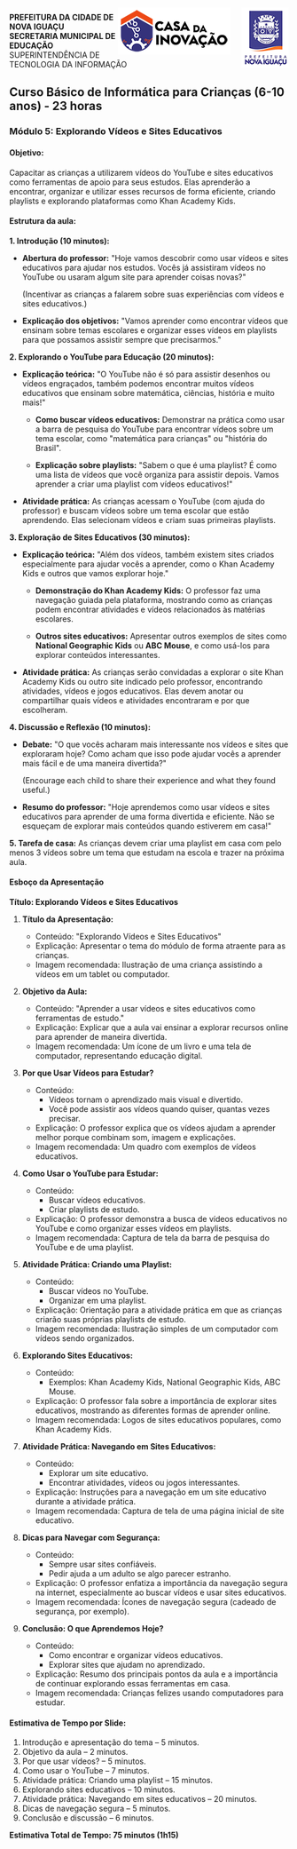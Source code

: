 <img src="../Imagem/logopcni.png" align="right" style="margin-top:5px; " />
<img src="../Imagem/logoCasaInovacao.png" align="right" style="margin-top:5px;margin-right:20px" />

**PREFEITURA DA CIDADE DE NOVA IGUAÇU** <br>
**SECRETARIA MUNICIPAL DE EDUCAÇÃO** <br>
SUPERINTENDÊNCIA DE TECNOLOGIA DA INFORMAÇÃO <br>

## Curso Básico de Informática para Crianças (6-10 anos) - 23 horas

### Módulo 5: Explorando Vídeos e Sites Educativos

#### **Objetivo:**
Capacitar as crianças a utilizarem vídeos do YouTube e sites educativos como ferramentas de apoio para seus estudos. Elas aprenderão a encontrar, organizar e utilizar esses recursos de forma eficiente, criando playlists e explorando plataformas como Khan Academy Kids.

#### Estrutura da aula:

**1. Introdução (10 minutos):**
- **Abertura do professor:**
  "Hoje vamos descobrir como usar vídeos e sites educativos para ajudar nos estudos. Vocês já assistiram vídeos no YouTube ou usaram algum site para aprender coisas novas?"
  
  (Incentivar as crianças a falarem sobre suas experiências com vídeos e sites educativos.)

- **Explicação dos objetivos:**
  "Vamos aprender como encontrar vídeos que ensinam sobre temas escolares e organizar esses vídeos em playlists para que possamos assistir sempre que precisarmos."

**2. Explorando o YouTube para Educação (20 minutos):**
- **Explicação teórica:**
  "O YouTube não é só para assistir desenhos ou vídeos engraçados, também podemos encontrar muitos vídeos educativos que ensinam sobre matemática, ciências, história e muito mais!"

  - **Como buscar vídeos educativos:**
    Demonstrar na prática como usar a barra de pesquisa do YouTube para encontrar vídeos sobre um tema escolar, como "matemática para crianças" ou "história do Brasil".

  - **Explicação sobre playlists:**
    "Sabem o que é uma playlist? É como uma lista de vídeos que você organiza para assistir depois. Vamos aprender a criar uma playlist com vídeos educativos!"

- **Atividade prática:**
  As crianças acessam o YouTube (com ajuda do professor) e buscam vídeos sobre um tema escolar que estão aprendendo. Elas selecionam vídeos e criam suas primeiras playlists.

**3. Exploração de Sites Educativos (30 minutos):**
- **Explicação teórica:**
  "Além dos vídeos, também existem sites criados especialmente para ajudar vocês a aprender, como o Khan Academy Kids e outros que vamos explorar hoje."

  - **Demonstração do Khan Academy Kids:**
    O professor faz uma navegação guiada pela plataforma, mostrando como as crianças podem encontrar atividades e vídeos relacionados às matérias escolares.

  - **Outros sites educativos:**
    Apresentar outros exemplos de sites como **National Geographic Kids** ou **ABC Mouse**, e como usá-los para explorar conteúdos interessantes.

- **Atividade prática:**
  As crianças serão convidadas a explorar o site Khan Academy Kids ou outro site indicado pelo professor, encontrando atividades, vídeos e jogos educativos. Elas devem anotar ou compartilhar quais vídeos e atividades encontraram e por que escolheram.

**4. Discussão e Reflexão (10 minutos):**
- **Debate:**
  "O que vocês acharam mais interessante nos vídeos e sites que exploraram hoje? Como acham que isso pode ajudar vocês a aprender mais fácil e de uma maneira divertida?"

  (Encourage each child to share their experience and what they found useful.)

- **Resumo do professor:**
  "Hoje aprendemos como usar vídeos e sites educativos para aprender de uma forma divertida e eficiente. Não se esqueçam de explorar mais conteúdos quando estiverem em casa!"

**5. Tarefa de casa:**
  As crianças devem criar uma playlist em casa com pelo menos 3 vídeos sobre um tema que estudam na escola e trazer na próxima aula.


#### Esboço da Apresentação

**Título: Explorando Vídeos e Sites Educativos**

1. **Título da Apresentação:**
   - Conteúdo: "Explorando Vídeos e Sites Educativos"
   - Explicação: Apresentar o tema do módulo de forma atraente para as crianças.
   - Imagem recomendada: Ilustração de uma criança assistindo a vídeos em um tablet ou computador.

2. **Objetivo da Aula:**
   - Conteúdo: "Aprender a usar vídeos e sites educativos como ferramentas de estudo."
   - Explicação: Explicar que a aula vai ensinar a explorar recursos online para aprender de maneira divertida.
   - Imagem recomendada: Um ícone de um livro e uma tela de computador, representando educação digital.

3. **Por que Usar Vídeos para Estudar?**
   - Conteúdo:
     - Vídeos tornam o aprendizado mais visual e divertido.
     - Você pode assistir aos vídeos quando quiser, quantas vezes precisar.
   - Explicação: O professor explica que os vídeos ajudam a aprender melhor porque combinam som, imagem e explicações.
   - Imagem recomendada: Um quadro com exemplos de vídeos educativos.

4. **Como Usar o YouTube para Estudar:**
   - Conteúdo:
     - Buscar vídeos educativos.
     - Criar playlists de estudo.
   - Explicação: O professor demonstra a busca de vídeos educativos no YouTube e como organizar esses vídeos em playlists.
   - Imagem recomendada: Captura de tela da barra de pesquisa do YouTube e de uma playlist.

5. **Atividade Prática: Criando uma Playlist:**
   - Conteúdo:
     - Buscar vídeos no YouTube.
     - Organizar em uma playlist.
   - Explicação: Orientação para a atividade prática em que as crianças criarão suas próprias playlists de estudo.
   - Imagem recomendada: Ilustração simples de um computador com vídeos sendo organizados.

6. **Explorando Sites Educativos:**
   - Conteúdo:
     - Exemplos: Khan Academy Kids, National Geographic Kids, ABC Mouse.
   - Explicação: O professor fala sobre a importância de explorar sites educativos, mostrando as diferentes formas de aprender online.
   - Imagem recomendada: Logos de sites educativos populares, como Khan Academy Kids.

7. **Atividade Prática: Navegando em Sites Educativos:**
   - Conteúdo:
     - Explorar um site educativo.
     - Encontrar atividades, vídeos ou jogos interessantes.
   - Explicação: Instruções para a navegação em um site educativo durante a atividade prática.
   - Imagem recomendada: Captura de tela de uma página inicial de site educativo.

8. **Dicas para Navegar com Segurança:**
   - Conteúdo:
     - Sempre usar sites confiáveis.
     - Pedir ajuda a um adulto se algo parecer estranho.
   - Explicação: O professor enfatiza a importância da navegação segura na internet, especialmente ao buscar vídeos e usar sites educativos.
   - Imagem recomendada: Ícones de navegação segura (cadeado de segurança, por exemplo).

9. **Conclusão: O que Aprendemos Hoje?**
   - Conteúdo:
     - Como encontrar e organizar vídeos educativos.
     - Explorar sites que ajudam no aprendizado.
   - Explicação: Resumo dos principais pontos da aula e a importância de continuar explorando essas ferramentas em casa.
   - Imagem recomendada: Crianças felizes usando computadores para estudar.

#### Estimativa de Tempo por Slide:

1. Introdução e apresentação do tema – 5 minutos.
2. Objetivo da aula – 2 minutos.
3. Por que usar vídeos? – 5 minutos.
4. Como usar o YouTube – 7 minutos.
5. Atividade prática: Criando uma playlist – 15 minutos.
6. Explorando sites educativos – 10 minutos.
7. Atividade prática: Navegando em sites educativos – 20 minutos.
8. Dicas de navegação segura – 5 minutos.
9. Conclusão e discussão – 6 minutos.

**Estimativa Total de Tempo: 75 minutos (1h15)**
